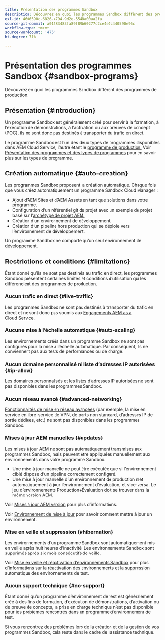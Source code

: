 ```yaml
---
title: Présentation des programmes Sandbox
description: Découvrez en quoi les programmes Sandbox diffèrent des programmes de production.
exl-id: 4606590c-6826-4794-9d2e-5548a00aa2fa
source-git-commit: a01583483fa89f89b60277c2ce4e1c440590e96c
workflow-type: tm+mt
source-wordcount: '475'
ht-degree: 71%

---
```



# Présentation des programmes Sandbox {#sandbox-programs}

Découvrez en quoi les programmes Sandbox diffèrent des programmes de production.

## Présentation {#introduction}

Un programme Sandbox est généralement créé pour servir à la formation, à l’exécution de démonstrations, à l’activation ou aux preuves de concept (POC), ils ne sont donc pas destinés à transporter du trafic en direct.

Le programme Sandbox est l’un des deux types de programmes disponibles dans AEM Cloud Service, l’autre étant le [programme de production.](introduction-production-programs.md) Voir [Présentation des programmes et des types de programmes](/help/implementing/cloud-manager/getting-access-to-aem-in-cloud/program-types.md) pour en savoir plus sur les types de programme.

## Création automatique {#auto-creation}

Les programmes Sandbox proposent la création automatique. Chaque fois que vous créez automatiquement un programme Sandbox Cloud Manager :

* Ajout d’AEM Sites et d’AEM Assets en tant que solutions dans votre programme.
* Configuration d’un référentiel git de projet avec un exemple de projet basé sur l’[archétype de projet AEM.](https://experienceleague.adobe.com/docs/experience-manager-core-components/using/developing/archetype/overview.html?lang=fr)
* Création d’un environnement de développement.
* Création d’un pipeline hors production qui se déploie vers l’environnement de développement.

Un programme Sandbox ne comporte qu’un seul environnement de développement.

## Restrictions et conditions {#limitations}

Étant donné qu’ils ne sont pas destinés au trafic en direct, les programmes Sandbox présentent certaines limites et conditions d’utilisation qui les différencient des programmes de production.

### Aucun trafic en direct {#live-traffic}

Les programmes Sandbox ne sont pas destinés à transporter du trafic en direct et ne sont donc pas soumis aux [Engagements AEM as a Cloud Service.](https://www.adobe.com/fr/legal/service-commitments.html)

### Aucune mise à l’échelle automatique {#auto-scaling}

Les environnements créés dans un programme Sandbox ne sont pas configurés pour la mise à l’échelle automatique. Par conséquent, ils ne conviennent pas aux tests de performances ou de charge.

### Aucun domaine personnalisé ni liste d’adresses IP autorisées {#ip-allow}

Les domaines personnalisés et les listes d’adresses IP autorisées ne sont pas disponibles dans les programmes Sandbox.

### Aucun réseau avancé {#advanced-networking}

[Fonctionnalités de mise en réseau avancées](/help/security/configuring-advanced-networking.md) (par exemple, la mise en service en libre-service de VPN, de ports non standard, d’adresses IP de sortie dédiées, etc.) ne sont pas disponibles dans les programmes Sandbox.

### Mises à jour AEM manuelles {#updates}

Les mises à jour AEM ne sont pas automatiquement transmises aux programmes Sandbox, mais peuvent être appliquées manuellement aux environnements dans votre programme Sandbox.

* Une mise à jour manuelle ne peut être exécutée que si l’environnement ciblé dispose d’un pipeline correctement configuré.
* Une mise à jour manuelle d’un environnement de production met automatiquement à jour l’environnement d’évaluation, et vice-versa. Le jeu d’environnements Production+Évaluation doit se trouver dans la même version AEM.

Voir [Mises à jour AEM version](/help/implementing/deploying/aem-version-updates.md) pour plus d’informations.

Voir [Environnement de mise à jour](/help/implementing/cloud-manager/manage-environments.md#updating-dev-environment) pour savoir comment mettre à jour un environnement.

### Mise en veille et suppression {#hibernation}

Les environnements d’un programme Sandbox sont automatiquement mis en veille après huit heures d’inactivité. Les environnements Sandbox sont supprimés après six mois consécutifs de veille.

Voir [Mise en veille et réactivation d’environnements Sandbox](/help/implementing/cloud-manager/getting-access-to-aem-in-cloud/hibernating-environments.md) pour plus d’informations sur la réactivation des environnements et la suppression automatique des environnements de test.

### Aucun support technique {#no-support}

Étant donné qu’un programme d’environnement de test est généralement créé à des fins de formation, d’exécution de démonstrations, d’activation ou de preuve de concepts, la prise en charge technique n’est pas disponible pour les problèmes rencontrés dans un programme d’environnement de test.

Si vous rencontrez des problèmes lors de la création et de la gestion de vos programmes Sandbox, cela reste dans le cadre de l’assistance technique.

